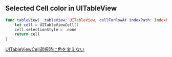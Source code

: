## Selected Cell color in UITableView

```swift
func tableView(_ tableView: UITableView, cellForRowAt indexPath: IndexPath) -> UITableViewCell {
    let cell = UITableViewCell()
    cell.selectionStyle = .none
    return cell
}
```

[UITableViewCell選択時に色を変えない](http://jack-n-coke.hatenablog.com/entry/2014/02/24/125723)
